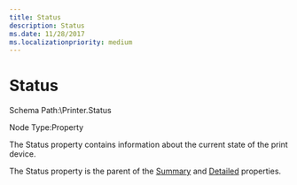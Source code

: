 ```yaml
---
title: Status
description: Status
ms.date: 11/28/2017
ms.localizationpriority: medium
---
```


# Status


Schema Path:\\Printer.Status

Node Type:Property

The Status property contains information about the current state of the print device.

The Status property is the parent of the [Summary](summary.md) and [Detailed](detailed.md) properties.

 

 




